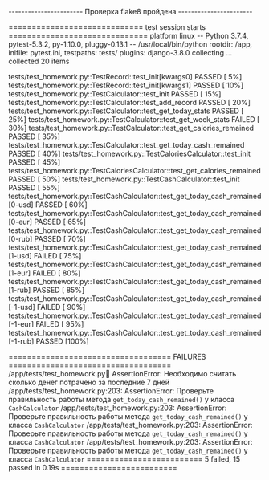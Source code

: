 ----------------------- Проверка flake8 пройдена -----------------------

============================= test session starts ==============================
platform linux -- Python 3.7.4, pytest-5.3.2, py-1.10.0, pluggy-0.13.1 -- /usr/local/bin/python
rootdir: /app, inifile: pytest.ini, testpaths: tests/
plugins: django-3.8.0
collecting ... collected 20 items

tests/test_homework.py::TestRecord::test_init[kwargs0] PASSED            [  5%]
tests/test_homework.py::TestRecord::test_init[kwargs1] PASSED            [ 10%]
tests/test_homework.py::TestCalculator::test_init PASSED                 [ 15%]
tests/test_homework.py::TestCalculator::test_add_record PASSED           [ 20%]
tests/test_homework.py::TestCalculator::test_get_today_stats PASSED      [ 25%]
tests/test_homework.py::TestCalculator::test_get_week_stats FAILED       [ 30%]
tests/test_homework.py::TestCalculator::test_get_calories_remained PASSED [ 35%]
tests/test_homework.py::TestCalculator::test_get_today_cash_remained PASSED [ 40%]
tests/test_homework.py::TestCaloriesCalculator::test_init PASSED         [ 45%]
tests/test_homework.py::TestCaloriesCalculator::test_get_calories_remained PASSED [ 50%]
tests/test_homework.py::TestCashCalculator::test_init PASSED             [ 55%]
tests/test_homework.py::TestCashCalculator::test_get_today_cash_remained[0-usd] PASSED [ 60%]
tests/test_homework.py::TestCashCalculator::test_get_today_cash_remained[0-eur] PASSED [ 65%]
tests/test_homework.py::TestCashCalculator::test_get_today_cash_remained[0-rub] PASSED [ 70%]
tests/test_homework.py::TestCashCalculator::test_get_today_cash_remained[1-usd] FAILED [ 75%]
tests/test_homework.py::TestCashCalculator::test_get_today_cash_remained[1-eur] FAILED [ 80%]
tests/test_homework.py::TestCashCalculator::test_get_today_cash_remained[1-rub] PASSED [ 85%]
tests/test_homework.py::TestCashCalculator::test_get_today_cash_remained[-1-usd] FAILED [ 90%]
tests/test_homework.py::TestCashCalculator::test_get_today_cash_remained[-1-eur] FAILED [ 95%]
tests/test_homework.py::TestCashCalculator::test_get_today_cash_remained[-1-rub] PASSED [100%]

=================================== FAILURES ===================================
/app/tests/test_homework.py:100: AssertionError: Необходимо считать сколько денег потрачено за последние 7 дней
/app/tests/test_homework.py:203: AssertionError: Проверьте правильность работы метода `get_today_cash_remained()` у класса `CashCalculator`
/app/tests/test_homework.py:203: AssertionError: Проверьте правильность работы метода `get_today_cash_remained()` у класса `CashCalculator`
/app/tests/test_homework.py:203: AssertionError: Проверьте правильность работы метода `get_today_cash_remained()` у класса `CashCalculator`
/app/tests/test_homework.py:203: AssertionError: Проверьте правильность работы метода `get_today_cash_remained()` у класса `CashCalculator`
========================= 5 failed, 15 passed in 0.19s =========================
